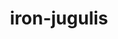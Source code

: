 ---
id: 993
title: iron-jugulis
types: [dark,flying]
image: https://raw.githubusercontent.com/PokeAPI/sprites/master/sprites/pokemon/993.png
---